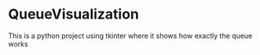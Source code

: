 # QueueVisualization

This is a python project using tkinter where it shows how exactly the queue works
